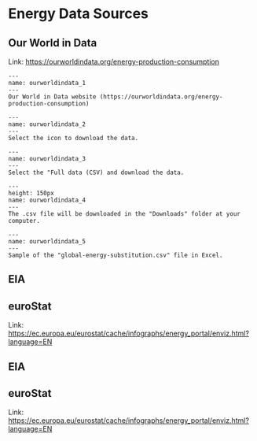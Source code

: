 # Energy Data Sources

## Our World in Data

Link: https://ourworldindata.org/energy-production-consumption 


```{figure} ../images/section4/section4_ourworldindata_1.jpg
---
name: ourworldindata_1
---
Our World in Data website (https://ourworldindata.org/energy-production-consumption)
```

```{figure} ../images/section4/section4_ourworldindata_2.jpg
---
name: ourworldindata_2
---
Select the icon to download the data.
```

```{figure} ../images/section4/section4_ourworldindata_3.jpg
---
name: ourworldindata_3
---
Select the "Full data (CSV) and download the data.
```

```{figure} ../images/section4/section4_ourworldindata_4.jpg
---
height: 150px
name: ourworldindata_4
---
The .csv file will be downloaded in the "Downloads" folder at your computer.
```

```{figure} ../images/section4/section4_ourworldindata_5.jpg
---
name: ourworldindata_5
---
Sample of the "global-energy-substitution.csv" file in Excel.
```

## EIA

## euroStat

Link: https://ec.europa.eu/eurostat/cache/infographs/energy_portal/enviz.html?language=EN

## EIA

## euroStat

Link: https://ec.europa.eu/eurostat/cache/infographs/energy_portal/enviz.html?language=EN